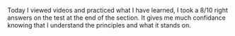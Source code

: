 Today I viewed videos and practiced what I have learned, I took a 8/10 right answers on the test at the end of the section. It gives me much confidance knowing that I understand the principles and what it stands on. 